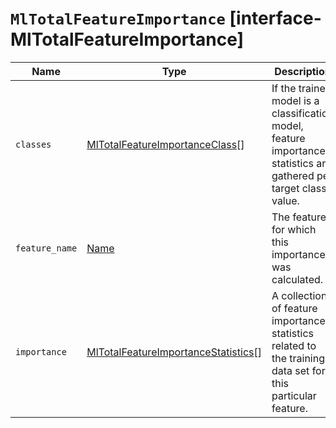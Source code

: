 # `MlTotalFeatureImportance` [interface-MlTotalFeatureImportance]

| Name | Type | Description |
| - | - | - |
| `classes` | [MlTotalFeatureImportanceClass](./MlTotalFeatureImportanceClass.md)[] | If the trained model is a classification model, feature importance statistics are gathered per target class value. |
| `feature_name` | [Name](./Name.md) | The feature for which this importance was calculated. |
| `importance` | [MlTotalFeatureImportanceStatistics](./MlTotalFeatureImportanceStatistics.md)[] | A collection of feature importance statistics related to the training data set for this particular feature. |
